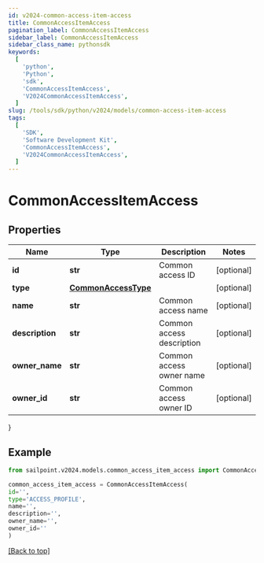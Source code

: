 ```yaml
---
id: v2024-common-access-item-access
title: CommonAccessItemAccess
pagination_label: CommonAccessItemAccess
sidebar_label: CommonAccessItemAccess
sidebar_class_name: pythonsdk
keywords:
  [
    'python',
    'Python',
    'sdk',
    'CommonAccessItemAccess',
    'V2024CommonAccessItemAccess',
  ]
slug: /tools/sdk/python/v2024/models/common-access-item-access
tags:
  [
    'SDK',
    'Software Development Kit',
    'CommonAccessItemAccess',
    'V2024CommonAccessItemAccess',
  ]
---
```


# CommonAccessItemAccess

## Properties

| Name | Type | Description | Notes |
| --- | --- | --- | --- |
| **id** | **str** | Common access ID | [optional] |
| **type** | [**CommonAccessType**](common-access-type) |  | [optional] |
| **name** | **str** | Common access name | [optional] |
| **description** | **str** | Common access description | [optional] |
| **owner_name** | **str** | Common access owner name | [optional] |
| **owner_id** | **str** | Common access owner ID | [optional] |

}

## Example

```python
from sailpoint.v2024.models.common_access_item_access import CommonAccessItemAccess

common_access_item_access = CommonAccessItemAccess(
id='',
type='ACCESS_PROFILE',
name='',
description='',
owner_name='',
owner_id=''
)

```

[[Back to top]](#)
